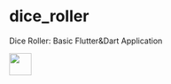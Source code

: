 # dice_roller
Dice Roller: Basic Flutter&amp;Dart Application

<img src="https://gyazo.com/d075ac6edb282fff7324e54e583fb806.gif" width="40" height="40" />
